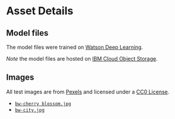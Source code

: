 # Asset Details

## Model files

The model files were trained on [Watson Deep Learning](https://www.ibm.com/cloud/deep-learning).

_Note_ the model files are hosted on [IBM Cloud Object Storage](https://max-cdn.cdn.appdomain.cloud/max-image-colorizer/1.0.0/assets.tar.gz).

## Images

All test images are from [Pexels](https://www.pexels.com) and licensed under a [CC0 License](https://creativecommons.org/publicdomain/zero/1.0/).

* [`bw-cherry blossom.jpg`](https://www.pexels.com/photo/flowers-cherry-34435/)
* [`bw-city.jpg`](https://www.pexels.com/photo/city-buildings-at-night-time-175328/)
